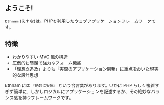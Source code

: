 ようこそ!
---------

`Ethnam` (えすな)は、PHPを利用したウェブアプリケーションフレームワークです。

## 特徴

* わかりやすい MVC 風の構造
* 圧倒的に簡潔で強力なフォーム機能
* 「理想の追及」よりも「実際のアプリケーション開発」に重点をおいた現実的な設計思想

Ethnam には `『絶妙に妥協』` という合言葉があります。いかに PHP らしく複雑すぎず簡単に、しかしロジカルにアプリケーションを記述するか、その絶妙なバランス感を持つフレームワークです。

